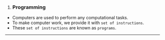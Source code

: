 1. ### Programming
- Computers are used to perform any computational tasks. 
- To make computer work, we provide it with `set of instructions`. 
- These `set of instructions` are known as `programs`.

---